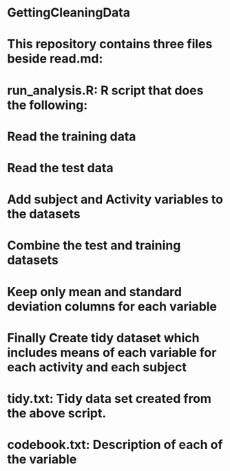 # GettingCleaningData

# This repository contains three files beside read.md:
# run_analysis.R: R script that does the following:
# Read the training data
# Read the test data
# Add subject and Activity variables to the datasets
# Combine the test and training datasets
# Keep only mean and standard deviation columns for each variable
# Finally Create tidy dataset which includes means of each variable for each activity and each subject 

# tidy.txt: Tidy data set created from the above script.

# codebook.txt: Description of each of the variable